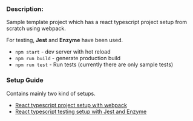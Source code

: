### Description:

Sample template project which has a react typescript project setup from scratch using webpack.

For testing, **Jest** and **Enzyme** have been used.

- `npm start` - dev server with hot reload
- `npm run build` - generate production build
- `npm run test` - Run tests (currently there are only sample tests)

### Setup Guide

Contains mainly two kind of setups.

- [React typescript project setup with webpack](./guides/webpack_setup.md)
- [React typescript testing setup with Jest and Enzyme](./guides/test_env_setup.md)
